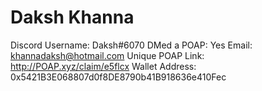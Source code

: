 # Daksh Khanna

Discord Username: Daksh#6070
DMed a POAP: Yes
Email: khannadaksh@hotmail.com
Unique POAP Link: http://POAP.xyz/claim/e5flcx
Wallet Address: 0x5421B3E068807d0f8DE8790b41B918636e410Fec